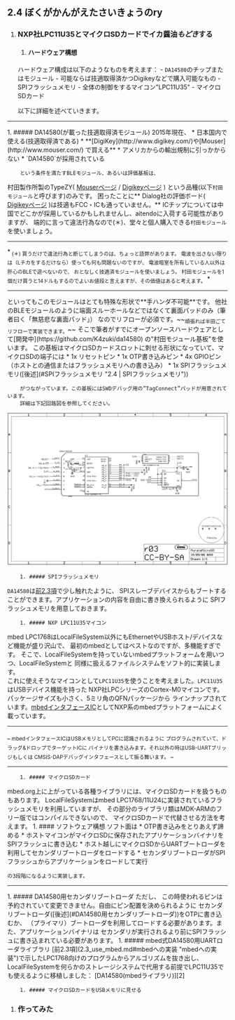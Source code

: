 ## 2.4 ぼくがかんがえたさいきょうのry

1. ### NXP社LPC11U35とマイクロSDカードでイカ醤油*もどき*する
    1. #### ハードウェア構想
    ハードウェア構成は以下のようなものを考えます：
        - `DA14580`のチップまたはモジュール
            - 可能ならば技適取得済かつDigikeyなどで購入可能なもの
        - SPIフラッシュメモリ
        - 全体の制御をするマイコン"LPC11U35"
        - マイクロSDカード

    以下に詳細を述べていきます。
<hr>
        1. ##### DA14580(が載った技適取得済モジュール)
        2015年現在、
            * 日本国内で使える(技適取得済である)
            * **[DigiKey](http://www.digikey.com/)や[Mouser](http://www.mouser.com/) で買える**
                * アメリカからの輸出規制に引っかからない
            * `DA14580`が採用されている  

        という条件を満たすBLEモジュール、あるいは評価基板は、
村田製作所製のTypeZY( [Mouserページ][ZYmouser] / [Digikeyページ][ZYdigikey] )
という品種(以下`村田モジュール`と呼びます)のみです。
困ったことに** Dialog社の評価ボード(
[Digikeyページ](http://www.digikey.com/product-detail/en/DA14580DEVKT-B/1564-1000-ND/5113983)
)は技適もFCC・ICも通っていません。**
ICチップについては中国でどこかが採用しているかもしれませんし、aitendoに入荷する可能性がありますが、
端的に言って違法行為なので(＊)、堂々と個人購入できる`村田モジュール`を使いましょう。
<hr>*<sub>
(＊) 買うだけで違法行為と断じてしまうのは、ちょっと語弊があります。
電波を出さない限りは（Lチカをするだけなら）使っても何も問題ないのですが、
電波暗室を所有している人以外は肝心のBLEで遊べないので、
おとなしく技適済モジュールを使いましょう。
村田モジュールを1個だけ買うと14ドルもするのでよいお値段と言えますが、その価値はあると考えます。
</sub>*<br><hr>
といってもこのモジュールはとても特殊な形状で**手ハンダ不可能**です。
他社のBLEモジュールのように端面スルーホールなどではなくて裏面パッドのみ（筆者曰く「無慈悲な裏面パッド」）
なのでリフローが必須です。~~<sub>頑張れば半田ごてリフローで実装できます。</sub>~~
そこで筆者がすでにオープンソースハードウェアとして[開発中](https://github.com/K4zuki/da14580)
の"村田モジュール基板"を使います。
この基板はマイクロSDカードスロットに刺せる形状になっていて、マイクロSDの端子には
            * 1x リセットピン
            * 1x OTP書き込みピン
            * 4x GPIOピン（ホストとの通信またはフラッシュメモリへの書き込み）
                * 1x SPIフラッシュメモリ([後述](#SPIフラッシュメモリ "2.4 | SPIフラッシュメモリ"))

        がつながっています。この基板にはSWDデバッグ用の”TagConnect”パッドが用意されています。
        詳細は下記回路図を参照してください。
![2.4.1](2.4.1_MurataMicroSD.sch.png)

        1. ##### SPIフラッシュメモリ
`DA14580`は[前2.3項](2.3_use_mbed.md#DA14580のブート手順 "2.3|DA14580のブート手順")で少し触れたように、
SPIスレーブデバイスからもブートすることができます。アプリケーションの内容を自由に書き換えられるように
SPIフラッシュメモリを用意しておきます。

        1. ##### NXP LPC11U35マイコン
mbed LPC1768はLocalFileSystem以外にもEthernetやUSBホスト/デバイスなど機能が盛り沢山で、
最初のmbedとしてはベストなのですが、多機能すぎです。
そこで、LocalFileSystemを持っていないmbedプラットフォームを用いつつ、LocalFileSystemと
同様に扱えるファイルシステムをソフト的に実装します。  
これに使えそうなマイコンとして`LPC11U35`を使うことを考えました。`LPC11U35`はUSBデバイス機能を持った
NXP社LPCシリーズのCortex-M0マイコンです。パッケージサイズも小さく、5ミリ角のQFNパッケージから
ラインナップされています。[mbedインタフェースIC][1]としてNXP系のmbedプラットフォームによく載っています。
<hr>_<sub>
mbedインタフェースICはUSBメモリとしてPCに認識されるように
プログラムされていて、ドラッグ&ドロップでターゲットICに
バイナリを書き込みます。それ以外の時はUSB-UARTブリッジもしくは
CMSIS-DAPデバッグインタフェースとして振る舞います。
</sub>_<hr>

        1. ##### マイクロSDカード
mbed.org上に上がっている各種ライブラリには、マイクロSDカードを扱うものもあります。
LocalFileSystemはmbed LPC1768/11U24に実装されているフラッシュメモリを利用していますが、
その部分のライブラリ類はMDK-ARMのフリー版ではコンパイルできないので、
マイクロSDカードで代替させる方法を考えます。
    1. #### ソフトウェア構想
    ソフト面は
        * OTP書き込みをとりあえず諦める
        * ホストマイコンがマイクロSDに保存されたアプリケーションバイナリをSPIフラッシュに書き込む
        * ホスト越しにマイクロSDからUARTブートローダを利用してセカンダリブートローダをロードする
        * セカンダリブートローダがSPIフラッシュからアプリケーションをロードして実行

    の3段階になるように実装します。
<hr>
        1. ##### DA14580用セカンダリブートローダ
ただし、
この時使われるピンは予約されていて変更できません。自由にピン配置を決められるように
セカンダリブートローダ([後述](#DA14580用セカンダリブートローダ))をOTPに書き込むか、
（プライマリ）ブートローダを利用してロードする必要があります。また、アプリケーションバイナリは
セカンダリが実行されるより前にSPIフラッシュに書き込まれている必要があります。
        1. ##### mbed式DA14580用UARTローダライブラリ
[前2.3項](2.3_use_mbed.md#mbedへの実装 "mbedへの実装")で示したLPC1768向けのプログラムからアルゴリズムを抜き出し、
LocalFileSystemを何らかのストレージシステムで代用する前提でLPC11U35でも使えるように移植しました：
[DA14580(mbedライブラリ)][2]

        1. ##### マイクロSDカードをUSBメモリに見せる

1. ### 作ってみた

[ZYmouser]: http://www.mouser.com/ProductDetail/Murata-Electronics/LBCA2HNZYZ-711/?qs=sGAEpiMZZMsjLMBIknjmki7mhmsF%252bV1Dy9KZILyb4MdfrPQvuKsnIw%3d%3d "LBCA2HNZYZ-711"
[ZYdigikey]: http://www.digikey.com/product-detail/en/LBCA2HNZYZ-711/490-10561-1-ND/5037167 "490-10561-1-ND"
[1]: https://developer.mbed.org/users/MACRUM/notebook/mbed-hdk/
[2]: https://developer.mbed.org/users/k4zuki/code/DA14580/
[3]: https://developer.mbed.org/users/va009039/
[4]: https://developer.mbed.org/users/k4zuki/code/USBLocalFileSystem/
